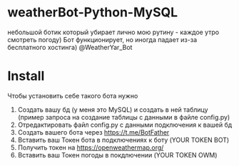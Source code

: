 # weatherBot-Python-MySQL
небольшой ботик который убирает лично мою рутину - каждое утро смотреть погоду) Бот функционирует, но иногда падает из-за бесплатного хостинга) @WeatherYar_Bot

# Install

Чтобы установить себе такого бота нужно 
1. Создать вашу бд (у меня это MySQL) и создать в ней таблицу (пример запроса на создание таблицы с данными в файле config.py)
2. Отредактировать файл config.py с данными подключения к вашей бд 
3. Создать вашего бота через https://t.me/BotFather
4. Вставить ваш Токен бота в подключениях к боту (YOUR TOKEN BOT)
5. Получить токен на https://openweathermap.org/ 
6. Вставить ваш Токен погоды в покдлючении (YOUR TOKEN OWM)
